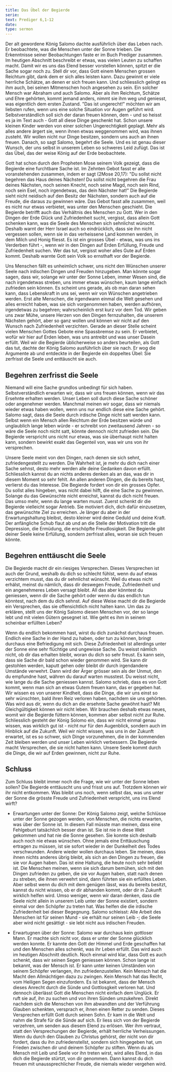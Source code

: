 ```yaml
---
title: Das Übel der Begierde
serie: 
text: Prediger 6,1-12
date: 
type: sermon
---
```


Der alt gewordene König Salomo dachte ausführlich über das Leben nach. Er beobachtete, was die Menschen unter der Sonne trieben. Die Erkenntnisse seiner Beobachtungen faste er im Buch Prediger zusammen. Im heutigen Abschnitt beschreibt er etwas, was vielen Leuten zu schaffen macht. Damit wir es uns das Elend besser vorstellen können, spitzt er die Sache sogar noch zu. Stell dir vor, dass Gott einem Menschen grossen Reichtum gibt, dank dem er sich alles leisten kann. Dazu gewinnt er viele herrliche Schätze, an denen er sich freuen kann. Und schliesslich gelingt es ihm auch, bei seinen Mitmenschen hoch angesehen zu sein. Ein solcher Mensch war Abraham und auch Salomo. Aber als ihm Reichtum, Schätze und Ehre gehörten, kommt jemand anders, nimmt sie ihm weg und geniesst, was eigentlich dem ersten Zustand. "Das ist ungerecht!" möchten wir am liebsten rufen, wenn uns eine solche Situation vor Augen geführt wird. Selbstverständlich soll sich der daran freuen können, dem - und so heisst es ja im Text auch - Gott all diese Dinge geschenkt hat. Schon unsere kleinen Kinder werden von einer solchen Ungerechtigkeit geplagt. Mehr als alles andere ärgert sie, wenn ihnen etwas weggenommen wird, was ihnen zusteht. Wir wollen nicht nur Dinge besitzen, sondern uns auch an ihnen freuen. Danach, so sagt Salomo, begehrt die Seele. Und es ist genau dieser Wunsch, der uns selbst in unserem Leben so schweres Leid zufügt. Das ist das Übel, das der weise König auf der Erde beobachtete.

Gott hat schon durch den Propheten Mose seinem Volk gezeigt, dass die Begierde eine furchtbare Sache ist. Im Zehnten Gebot fasst er alle voranstehenden zusammen, indem er sagt (2Mose 20,17): "Du sollst nicht begehren das Haus deines Nächsten! Du sollst nicht begehren die Frau deines Nächsten, noch seinen Knecht, noch seine Magd, noch sein Rind, noch sein Esel, noch irgendetwas, das dein Nächster hat!" Die Begierde sieht nicht neidisch auf den Besitz der Nächsten, sondern auch auf die Freude, die daraus zu gewinnen wäre. Das Gebot fasst alle zusammen, weil es nicht nur etwas verbietet, was unter den Menschen geschieht. Die Begierde betrifft auch das Verhältnis des Menschen zu Gott. Wer in den Dingen der Erde Glück und Zufriedenheit sucht, vergisst, dass allein Gott schenken kann, was die Seele des Menschen sich sehnlichst wünscht. Deshalb warnt der Herr Israel auch so eindrücklich, dass sie ihn nicht vergessen sollen, wenn sie in das verheissene Land kommen werden, in dem Milch und Honig fliesst. Es ist ein grosses Übel - etwas, was uns ins Verderben führt -, wenn wir in den Dingen auf Erden Erfüllung, Freude und Zufriedenheit suchen. Wer das tut, vergisst woher alles Gute auf Erden kommt. Deshalb warnte Gott sein Volk so ernsthaft vor der Begierde.

Uns Menschen fällt es unheimlich schwer, uns nicht den Wünschen unserer Seele nach irdischen Dingen und Freuden hinzugeben. Man könnte sogar sagen, dass wir, solange wir unter der Sonne Leben, immer Wesen sind, die nach irgendetwas streben, uns immer etwas wünschen, kaum lange einfach zufrieden sein können. Es scheint uns gerade, als ob man daran sehen kann, dass Lebenskraft in uns sei, wenn wir von Wünschen angetrieben werden. Erst alte Menschen, die irgendwann einmal die Welt gesehen und alles erreicht haben, was sie sich vorgenommen haben, werden aufhören, irgendetwas zu begehren; wahrscheinlich erst kurz vor dem Tod. Wir geben uns zwar Mühe, unsere Herzen von den Dingen fernzuhalten, die unserem Nächsten gehört, aber so ganz wollen und können wir nicht auf den Wunsch nach Zufriedenheit verzichten. Gerade an dieser Stelle scheint vielen Menschen Gottes Gebote eine Spassbremse zu sein. Er verbietet, wofür wir hier auf Erden leben, was uns antreibt und was unser Dasein erfüllt. Weil wir die Begierde üblicherweise so anders beurteilen, als Gott das tut, dachte der König Salomo ausführlich über sie nach. Er wog die Argumente ab und entdeckte in der Begierde ein doppeltes Übel: Sie zerfrisst die Seele und enttäuscht sie auch.

## Begehren zerfrisst die Seele

Niemand will eine Sache grundlos unbedingt für sich haben. Selbstverständlich erwarten wir, dass wir uns freuen können, wenn wir das Ersehnte erhalten werden. Unser Leben soll durch diese Sache schöner oder angenehmer werden. Manchmal meinen wir sogar, dass wir niemals wieder etwas haben wollen, wenn uns nur endlich diese eine Sache gehört. Salomo sagt, dass die Seele durch irdische Dinge nicht satt werden kann. Selbst wenn ein Mensch allen Reichtum der Erde besitzen würde und unglaublich lange leben würde - er schreibt von zweitausend Jahren - so wäre die Seele noch nicht satt, könnte dennoch nicht zufrieden sein. Die Begierde verspricht uns nicht nur etwas, was sie überhaupt nicht halten kann, sondern bewirkt exakt das Gegenteil von, was wir uns von ihr versprechen.

Unsere Seele meint von den Dingen, nach denen sie sich sehnt, zufriedengestellt zu werden. Die Wahrheit ist, je mehr du dich nach einer Sache sehnst, desto mehr werden alle deine Gedanken davon erfüllt. Schliesslich kannst du an nichts anderes denken als an das, was dir in diesem Moment so sehr fehlt. An allen anderen Dingen, die du bereits hast, verlierst du das Interesse. Die Begierde fordert von dir ein grosses Opfer. Du sollst alles hingeben, was nicht dabei hilft, die eine Sache zu gewinnen. Solange du das Gewünschte nicht erreichst, kannst du dich nicht freuen. Das umso mehr, wenn du lange warten musst. Zuerst schenkt dir die Begierde vielleicht sogar Antrieb. Sie motiviert dich, dich dafür einzusetzen, das gewünschte Ziel zu erreichen. Je länger du aber in der Erwartungshaltung bleibst, desto kleiner wird deine Geduld und deine Kraft. Der anfängliche Schub flaut ab und an die Stelle der Motivation tritt die Depression, die Ermüdung, die erschöpfte Freudlosigkeit. Die Begierde gibt deiner Seele keine Erfüllung, sondern zerfrisst alles, woran sie sich freuen könnte.

## Begehren enttäuscht die Seele

Die Begierde macht dir ein riesiges Versprechen. Dieses Versprechen ist auch der Grund, weshalb du dich so schlecht fühlst, wenn du auf etwas verzichtem musst, das du dir sehnlichst wünscht. Weil du etwas nicht erhälst, meinst du nämlich, dass dir deswegen Freude, Zufriedenheit und ein angenehmeres Leben versagt bleibt. All das aber könntest du geniessen, wenn dir die Sache gehört oder wenn du das endlich tun könntest, nach dem du dich sehnst. Auf diese Weise macht dir die Begierde ein Versprechen, das sie offensichtlich nicht halten kann. Um das zu erklären, stellt uns der König Salomo diesen Menschen vor, der so lange lebt und mit vielen Gütern gesegnet ist. Wie geht es ihm in seinem scheinbar erfüllten Leben?

Wenn du endlich bekommen hast, wirst du dich zunächst durchaus freuen. Endlich eine Sache in der Hand zu haben, oder tun zu können, bringt durchaus eine Befriedigung mit sich. Diese Zufriedenheit ist allerdings unter der Sonne eine sehr flüchtige und ungewisse Sache. Du weisst nämlich nicht, ob dir das erhalten bleibt, woran du dich so sehr freust. Es kann sein, dass sie Sache dir bald schon wieder genommen wird. Sie kann dir gestohlen werden, kaputt gehen oder bleibt dir durch irgendandere Umstände verwehrt. Dann wird der Ärger grösser sein als der Unmut, den du empfundne hast, währen du darauf warten musstest. Du weisst nicht, wie lange du die Sache geniessen kannst. Salomo schrieb, dass es von Gott kommt, wenn man sich an etwas Gutem freuen kann, das er gegeben hat. Wir wissen es von unserer Kindheit, dass die Dinge, die wir uns einst so sehr wünschten, bald ihren Reiz verloren haben, nachdem sie uns gehörten. Was wird aus dir, wenn du dich an die ersehnte Sache gewöhnt hast? Mit Gleichgültigkeit können wir nicht leben. Wir brauchen deshalb etwas neues, womit wir die Begierde füttern können, kommen aber selbst nicht zur Ruhe. Schliesslich gesteht der König Solomo ein, dass wir nicht einmal genau wissen, was wirklich gut ist - nicht nur für den Augenblick, sondern auch im Hinblick auf die Zukunft. Weil wir nicht wissen, was uns in der Zukunft erwartet, ist es so schwer, sich Dinge vorzunehmen, die in der kommenden Zeit bleiben werden und unser Leben wirklich verbessern. Die Begierde macht Versprechen, die sie nicht halten kann. Unsere Seele kommt durch die Dinge, die wir auf Erden gewinnen, nicht zur Ruhe.

## Schluss

Zum Schluss bleibt immer noch die Frage, wie wir unter der Sonne leben sollen? Die Begierde enttäuscht uns und frisst uns auf. Trotzdem können wir ihr nicht entkommen. Was bleibt uns noch, wenn selbst das, was uns unter der Sonne die grösste Freude und Zufriedenheit verspricht, uns ins Elend wirft?

- Erwartungen unter der Sonne: Der König Salomo zeigt, welche Schlüsse unter der Sonne gezogen werden, von Menschen, die nichts erwarten, was über der Sonne ist. In diesem Fall müsste man meinen, dass eine Fehlgeburt tatsächlich besser dran ist. Sie ist nie in diese Welt gekommen und hat nie die Sonne gesehen. Sie konnte sich deshalb auch noch nie etwas wünschen. Ohne jemals eine Enttäuschung ertragen zu müssen, ist sie sofort wieder in der Dunkelheit des Todes verschwunden. Andere wieder wollen durchaus leben. Sie meinen, dass ihnen nichts anderes übrig bleibt, als sich an den Dingen zu freuen, die sie vor Augen haben. Das ist eine Haltung, die heute noch sehr beliebt ist. Die Menschen meinen, wenn sie sich darum bemühen, sich mit den Dingen zufrieden zu geben, die sie vor Augen haben, statt nach denen zu streben, die ihnen verwehrt sind, dann führten sie ein erfülltes Leben. Aber selbst wenn du dich mit dem genügen lässt, was du bereits besitzt, kannst du nicht wissen, ob er dir abhanden kommt, oder dir in Zukunft wirklich helfen wird. Umso weniger, wenn wir daran denken, dass die Seele nicht allein in unserem Leib unter der Sonne existiert, sondern einmal vor den Schöpfer zu treten hat. Was helfen die die irdische Zufriedenheit bei dieser Begegnung. Salomo schleisst: Alle Arbeit des Menschen ist für seinen Mund - sie erhält nur seinen Leib -; die Seele aber wird nicht gesättigt - sie lebt nicht aus irdischen Freuden.

- Erwartugnen über der Sonne: Salomo war durchaus kein gottloser Mann. Er machte sich nicht vor, dass er unter der Sonne glücklich werden konnte. Er kannte den Gott der Himmel und Erde geschaffen hat und den Menschen alles schenkt, was ihr Leben erfüllt. Das wird auch im heutigen Abschnitt deutlich. Noch einmal wird klar, dass Gott es auch schenkt, dass wir seinen Segen geniessen können. Schon lange ist bekannt, was der Mensch ist. Er kann unter keinen Umständen von seinem Schöpfer verlangen, ihn zufriedenzustellen. Kein Mensch hat die Macht den Allmächtigen dazu zu zwingen. Kein Mensch hat das Recht, vom Heiligen Segen einzufordern. Es ist bekannt, dass der Mensch dieses Anrecht durch die Sünde und Gottlosgkeit verloren hat. Und dennoch überlässt Gott die Menschen nicht einfach dem Unglück. Er ruft sie auf, ihn zu suchen und von ihren Sünden umzukehren. Direkt nachdem sich die Menschen von ihm abwandten und der Verführung Glauben schenkten, versprach er, ihnen einen Retter zu senden. Dieses Versprechen erfüllt Gott durch seinen Sohn. Er kam in die Welt und nahm die Strafe für die Sünde auf sich. Er liess sich von der Begierde verzehren, um senden aus diesem Elend zu erlösen. Wer ihm vertraut, statt den Versprechungen der Begierde, erhält herrliche Verheissungen. Wenn du durch den Glauben zu Christus gehörst, der nicht von dir fordert, dass du ihn zufriedenstellst, sondern sich hingegeben hat, um Frieden zwischen dir und deinem Schöpfer zu stiften. Wenn du als Mensch mit Leib und Seele vor ihn treten wirst, wird alles Elend, in das dich die Begierde stürtzt, von dir genommen. Dann kannst du dich freuen mit unaussprechlicher Freude, die niemals wieder vergehen wird.

